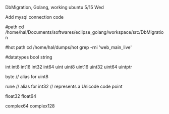DbMigration, Golang, working ubuntu
5/15 Wed

Add mysql connection code

#path
cd /home/hal/Documents/softwares/eclipse_golang/workspace/src/DbMigration

#hot path
cd /home/hal/dumps/hot
grep -rni 'web_main_live' 

#datatypes
bool
string

int  int8  int16  int32  int64
uint uint8 uint16 uint32 uint64 uintptr

byte // alias for uint8

rune // alias for int32
     // represents a Unicode code point

float32 float64

complex64 complex128